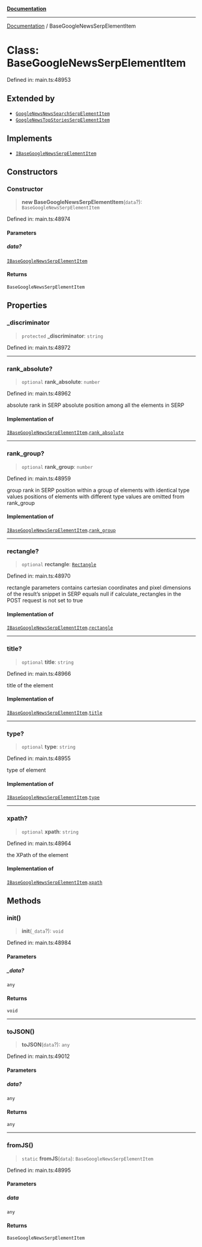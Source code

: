 [**Documentation**](../README.md)

***

[Documentation](../README.md) / BaseGoogleNewsSerpElementItem

# Class: BaseGoogleNewsSerpElementItem

Defined in: main.ts:48953

## Extended by

- [`GoogleNewsNewsSearchSerpElementItem`](GoogleNewsNewsSearchSerpElementItem.md)
- [`GoogleNewsTopStoriesSerpElementItem`](GoogleNewsTopStoriesSerpElementItem.md)

## Implements

- [`IBaseGoogleNewsSerpElementItem`](../interfaces/IBaseGoogleNewsSerpElementItem.md)

## Constructors

### Constructor

> **new BaseGoogleNewsSerpElementItem**(`data`?): `BaseGoogleNewsSerpElementItem`

Defined in: main.ts:48974

#### Parameters

##### data?

[`IBaseGoogleNewsSerpElementItem`](../interfaces/IBaseGoogleNewsSerpElementItem.md)

#### Returns

`BaseGoogleNewsSerpElementItem`

## Properties

### \_discriminator

> `protected` **\_discriminator**: `string`

Defined in: main.ts:48972

***

### rank\_absolute?

> `optional` **rank\_absolute**: `number`

Defined in: main.ts:48962

absolute rank in SERP
absolute position among all the elements in SERP

#### Implementation of

[`IBaseGoogleNewsSerpElementItem`](../interfaces/IBaseGoogleNewsSerpElementItem.md).[`rank_absolute`](../interfaces/IBaseGoogleNewsSerpElementItem.md#rank_absolute)

***

### rank\_group?

> `optional` **rank\_group**: `number`

Defined in: main.ts:48959

group rank in SERP
position within a group of elements with identical type values
positions of elements with different type values are omitted from rank_group

#### Implementation of

[`IBaseGoogleNewsSerpElementItem`](../interfaces/IBaseGoogleNewsSerpElementItem.md).[`rank_group`](../interfaces/IBaseGoogleNewsSerpElementItem.md#rank_group)

***

### rectangle?

> `optional` **rectangle**: [`Rectangle`](Rectangle.md)

Defined in: main.ts:48970

rectangle parameters
contains cartesian coordinates and pixel dimensions of the result’s snippet in SERP
equals null if calculate_rectangles in the POST request is not set to true

#### Implementation of

[`IBaseGoogleNewsSerpElementItem`](../interfaces/IBaseGoogleNewsSerpElementItem.md).[`rectangle`](../interfaces/IBaseGoogleNewsSerpElementItem.md#rectangle)

***

### title?

> `optional` **title**: `string`

Defined in: main.ts:48966

title of the element

#### Implementation of

[`IBaseGoogleNewsSerpElementItem`](../interfaces/IBaseGoogleNewsSerpElementItem.md).[`title`](../interfaces/IBaseGoogleNewsSerpElementItem.md#title)

***

### type?

> `optional` **type**: `string`

Defined in: main.ts:48955

type of element

#### Implementation of

[`IBaseGoogleNewsSerpElementItem`](../interfaces/IBaseGoogleNewsSerpElementItem.md).[`type`](../interfaces/IBaseGoogleNewsSerpElementItem.md#type)

***

### xpath?

> `optional` **xpath**: `string`

Defined in: main.ts:48964

the XPath of the element

#### Implementation of

[`IBaseGoogleNewsSerpElementItem`](../interfaces/IBaseGoogleNewsSerpElementItem.md).[`xpath`](../interfaces/IBaseGoogleNewsSerpElementItem.md#xpath)

## Methods

### init()

> **init**(`_data`?): `void`

Defined in: main.ts:48984

#### Parameters

##### \_data?

`any`

#### Returns

`void`

***

### toJSON()

> **toJSON**(`data`?): `any`

Defined in: main.ts:49012

#### Parameters

##### data?

`any`

#### Returns

`any`

***

### fromJS()

> `static` **fromJS**(`data`): `BaseGoogleNewsSerpElementItem`

Defined in: main.ts:48995

#### Parameters

##### data

`any`

#### Returns

`BaseGoogleNewsSerpElementItem`
